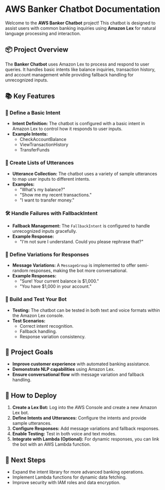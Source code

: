 # AWS Banker Chatbot Documentation


Welcome to the **AWS Banker Chatbot** project! This chatbot is designed to assist users with common banking inquiries using **Amazon Lex** for natural language processing and interaction.

## 📦 Project Overview
The **Banker Chatbot** uses Amazon Lex to process and respond to user queries. It handles basic intents like balance inquiries, transaction history, and account management while providing fallback handling for unrecognized inputs.

## 📚 Key Features
### 🎯 Define a Basic Intent
- **Intent Definition:** The chatbot is configured with a basic intent in Amazon Lex to control how it responds to user inputs.
- **Example Intents:**
   - CheckAccountBalance
   - ViewTransactionHistory
   - TransferFunds

### 📝 Create Lists of Utterances
- **Utterance Collection:** The chatbot uses a variety of sample utterances to map user inputs to different intents.
- **Examples:**
   - "What's my balance?"
   - "Show me my recent transactions."
   - "I want to transfer money."

### 🛠️ Handle Failures with FallbackIntent
- **Fallback Management:** The `FallbackIntent` is configured to handle unrecognized inputs gracefully.
- **Example Response:**
   - "I'm not sure I understand. Could you please rephrase that?"

### 🔁 Define Variations for Responses
- **Message Variations:** A `MessageGroup` is implemented to offer semi-random responses, making the bot more conversational.
- **Example Responses:**
   - "Sure! Your current balance is $1,000."
   - "You have $1,000 in your account."

### 🧪 Build and Test Your Bot
- **Testing:** The chatbot can be tested in both text and voice formats within the Amazon Lex console.
- **Test Scenarios:**
   - Correct intent recognition.
   - Fallback handling.
   - Response variation consistency.

## 🎯 Project Goals
- **Improve customer experience** with automated banking assistance.
- **Demonstrate NLP capabilities** using Amazon Lex.
- **Ensure conversational flow** with message variation and fallback handling.

## 📖 How to Deploy
1. **Create a Lex Bot:** Log into the AWS Console and create a new Amazon Lex bot.
2. **Define Intents and Utterances:** Configure the intents and provide sample utterances.
3. **Configure Responses:** Add message variations and fallback responses.
4. **Enable Testing:** Test in both voice and text modes.
5. **Integrate with Lambda (Optional):** For dynamic responses, you can link the bot with an AWS Lambda function.

## 🚀 Next Steps
- Expand the intent library for more advanced banking operations.
- Implement Lambda functions for dynamic data fetching.
- Improve security with IAM roles and data encryption.
